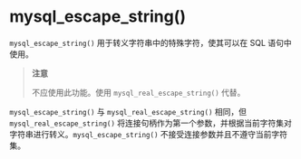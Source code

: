 mysql_escape_string() 
==========================================

`mysql_escape_string()` 用于转义字符串中的特殊字符，使其可以在 SQL 语句中使用。
>**注意**
>
>不应使用此功能。使用 `mysql_real_escape_string()` 代替。

`mysql_escape_string()` 与 `mysql_real_escape_string()` 相同，但 `mysql_real_escape_string()` 将连接句柄作为第一个参数，并根据当前字符集对字符串进行转义。`mysql_escape_string()` 不接受连接参数并且不遵守当前字符集。

